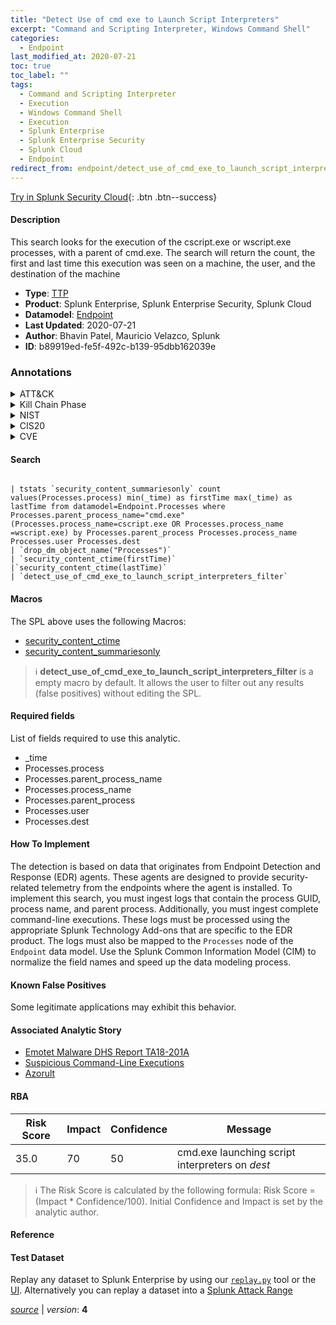 ```yaml
---
title: "Detect Use of cmd exe to Launch Script Interpreters"
excerpt: "Command and Scripting Interpreter, Windows Command Shell"
categories:
  - Endpoint
last_modified_at: 2020-07-21
toc: true
toc_label: ""
tags:
  - Command and Scripting Interpreter
  - Execution
  - Windows Command Shell
  - Execution
  - Splunk Enterprise
  - Splunk Enterprise Security
  - Splunk Cloud
  - Endpoint
redirect_from: endpoint/detect_use_of_cmd_exe_to_launch_script_interpreters/
---
```




[Try in Splunk Security Cloud](https://www.splunk.com/en_us/cyber-security.html){: .btn .btn--success}

#### Description

This search looks for the execution of the cscript.exe or wscript.exe processes, with a parent of cmd.exe. The search will return the count, the first and last time this execution was seen on a machine, the user, and the destination of the machine

- **Type**: [TTP](https://github.com/splunk/security_content/wiki/Detection-Analytic-Types)
- **Product**: Splunk Enterprise, Splunk Enterprise Security, Splunk Cloud
- **Datamodel**: [Endpoint](https://docs.splunk.com/Documentation/CIM/latest/User/Endpoint)
- **Last Updated**: 2020-07-21
- **Author**: Bhavin Patel, Mauricio Velazco, Splunk
- **ID**: b89919ed-fe5f-492c-b139-95dbb162039e

### Annotations
<details>
  <summary>ATT&CK</summary>

<div markdown="1">

#### [ATT&CK](https://attack.mitre.org/)

| ID          | Technique   | Tactic         |
| ----------- | ----------- |--------------- |
| [T1059](https://attack.mitre.org/techniques/T1059/) | Command and Scripting Interpreter | Execution |

| [T1059.003](https://attack.mitre.org/techniques/T1059/003/) | Windows Command Shell | Execution |

</div>
</details>


<details>
  <summary>Kill Chain Phase</summary>

<div markdown="1">

* Installation


</div>
</details>


<details>
  <summary>NIST</summary>

<div markdown="1">

* DE.CM



</div>
</details>

<details>
  <summary>CIS20</summary>

<div markdown="1">

* CIS 10



</div>
</details>

<details>
  <summary>CVE</summary>

<div markdown="1">


</div>
</details>


#### Search

```

| tstats `security_content_summariesonly` count values(Processes.process) min(_time) as firstTime max(_time) as lastTime from datamodel=Endpoint.Processes where Processes.parent_process_name="cmd.exe" (Processes.process_name=cscript.exe OR Processes.process_name =wscript.exe) by Processes.parent_process Processes.process_name Processes.user Processes.dest 
| `drop_dm_object_name("Processes")` 
| `security_content_ctime(firstTime)`
|`security_content_ctime(lastTime)` 
| `detect_use_of_cmd_exe_to_launch_script_interpreters_filter`
```

#### Macros
The SPL above uses the following Macros:
* [security_content_ctime](https://github.com/splunk/security_content/blob/develop/macros/security_content_ctime.yml)
* [security_content_summariesonly](https://github.com/splunk/security_content/blob/develop/macros/security_content_summariesonly.yml)

> :information_source:
> **detect_use_of_cmd_exe_to_launch_script_interpreters_filter** is a empty macro by default. It allows the user to filter out any results (false positives) without editing the SPL.



#### Required fields
List of fields required to use this analytic.
* _time
* Processes.process
* Processes.parent_process_name
* Processes.process_name
* Processes.parent_process
* Processes.user
* Processes.dest



#### How To Implement
The detection is based on data that originates from Endpoint Detection and Response (EDR) agents. These agents are designed to provide security-related telemetry from the endpoints where the agent is installed. To implement this search, you must ingest logs that contain the process GUID, process name, and parent process. Additionally, you must ingest complete command-line executions. These logs must be processed using the appropriate Splunk Technology Add-ons that are specific to the EDR product. The logs must also be mapped to the `Processes` node of the `Endpoint` data model. Use the Splunk Common Information Model (CIM) to normalize the field names and speed up the data modeling process.
#### Known False Positives
Some legitimate applications may exhibit this behavior.

#### Associated Analytic Story
* [Emotet Malware  DHS Report TA18-201A ](/stories/emotet_malware__dhs_report_ta18-201a_)
* [Suspicious Command-Line Executions](/stories/suspicious_command-line_executions)
* [Azorult](/stories/azorult)




#### RBA

| Risk Score  | Impact      | Confidence   | Message      |
| ----------- | ----------- |--------------|--------------|
| 35.0 | 70 | 50 | cmd.exe launching script interpreters on $dest$ |


> :information_source:
> The Risk Score is calculated by the following formula: Risk Score = (Impact * Confidence/100). Initial Confidence and Impact is set by the analytic author.


#### Reference


#### Test Dataset
Replay any dataset to Splunk Enterprise by using our [`replay.py`](https://github.com/splunk/attack_data#using-replaypy) tool or the [UI](https://github.com/splunk/attack_data#using-ui).
Alternatively you can replay a dataset into a [Splunk Attack Range](https://github.com/splunk/attack_range#replay-dumps-into-attack-range-splunk-server)




[*source*](https://github.com/splunk/security_content/tree/develop/detections/endpoint/detect_use_of_cmd_exe_to_launch_script_interpreters.yml) \| *version*: **4**